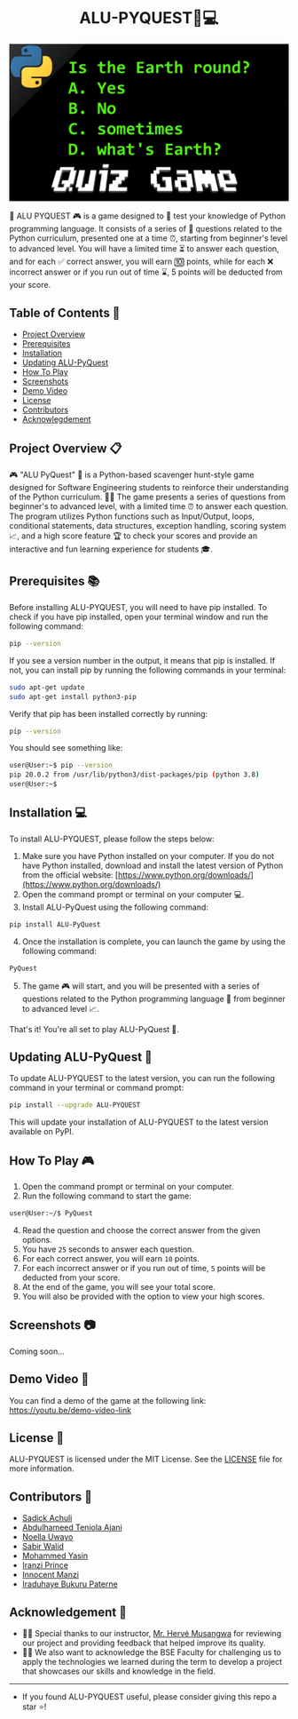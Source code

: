 <h1 align="center">ALU-PYQUEST🐍💻</h1>

<img src="https://github.com/Elhameed/ALU-PYQUEST/blob/main/img/pythonquiz.jpg" />

🐍 ALU PYQUEST 🎮 is a game designed to 🧐 test your knowledge of Python programming language. It consists of a series of 🤔 questions related to the Python curriculum, presented one at a time ⏰, starting from beginner's level to advanced level. You will have a limited time ⏳ to answer each question, and for each ✅ correct answer, you will earn 🔟 points, while for each ❌ incorrect answer or if you run out of time ⌛, 5 points will be deducted from your score.

## Table of Contents 📑
- [Project Overview](#project-overview)
- [Prerequisites](#prerequisites)
- [Installation](#installation)
- [Updating ALU-PyQuest](#updating-alu-pyquest)
- [How To Play](#how-to-play)
- [Screenshots](#screenshots)
- [Demo Video](#demo-video)
- [License](#license)
- [Contributors](#contributors)
- [Acknowlegdement](#acknowledgement)

<h2 id="project-overview">Project Overview 📋</h2>

🎮 "ALU PyQuest" 🐍 is a Python-based scavenger hunt-style game designed for Software Engineering students to reinforce their understanding of the Python curriculum. 🕵️‍♀️ The game presents a series of questions from beginner's to advanced level, with a limited time ⏰ to answer each question. The program utilizes Python functions such as Input/Output, loops, conditional statements, data structures, exception handling, scoring system 📈, and a high score feature 🏆 to check your scores and provide an interactive and fun learning experience for students 🎓.

<h2 id="prerequisites">Prerequisites 📚</h2> 

Before installing ALU-PYQUEST, you will need to have pip installed. To check if you have pip installed, open your terminal window and run the following command:
```sh
pip --version
```

If you see a version number in the output, it means that pip is installed. If not, you can install pip by running the following commands in your terminal:
```sh
sudo apt-get update
sudo apt-get install python3-pip
```

Verify that pip has been installed correctly by running:
```sh
pip --version
```

You should see something like:
```sh
user@User:~$ pip --version
pip 20.0.2 from /usr/lib/python3/dist-packages/pip (python 3.8)
user@User:~$
```

<h2 id="installation">Installation 💻</h2>  

To install ALU-PYQUEST, please follow the steps below:
1. Make sure you have Python installed on your computer. If you do not have Python installed, download and install the latest version of Python from the official website: [https://www.python.org/downloads/](https://www.python.org/downloads/)
2. Open the command prompt or terminal on your computer 💻.
3. Install ALU-PyQuest using the following command:
```sh
pip install ALU-PyQuest
```
4. Once the installation is complete, you can launch the game by using the following command:
```sh
PyQuest
```
5. The game 🎮 will start, and you will be presented with a series of questions related to the Python programming language 🐍 from beginner to advanced level 📈.

That's it! You're all set to play ALU-PyQuest 🎉.

<h2 id="updating-alu-pyquest">Updating ALU-PyQuest 🔄</h2>

To update ALU-PYQUEST to the latest version, you can run the following command in your terminal or command prompt:
```sh
pip install --upgrade ALU-PYQUEST
```
This will update your installation of ALU-PYQUEST to the latest version available on PyPI.

<h2 id="how-to-play">How To Play 🎮</h2> 

1. Open the command prompt or terminal on your computer.
2. Run the following command to start the game:
```sh
user@User:~/$ PyQuest
```
4. Read the question and choose the correct answer from the given options.
5. You have `25` seconds to answer each question.
6. For each correct answer, you will earn `10` points.
7. For each incorrect answer or if you run out of time, `5` points will be deducted from your score.
8. At the end of the game, you will see your total score.
9. You will also be provided with the option to view your high scores.

<h2 id="screenshots">Screenshots 📷</h2> 
Coming soon...

<h2 id="demo-video">Demo Video 🎥</h2> 

You can find a demo of the game at the following link: https://youtu.be/demo-video-link

<h2 id="license">License 📄</h2> 

ALU-PYQUEST is licensed under the MIT License. See the [LICENSE](./LICENSE) file for more information.

<h2 id="contributors">Contributors 👥</h2>  

- [Sadick Achuli](https://github.com/Sadickachuli)
- [Abdulhameed Teniola Ajani](https://github.com/Elhameed)
- [Noella Uwayo](https://github.com/n-uwayo)
- [Sabir Walid](https://github.com/SabirWalid)
- [Mohammed Yasin](https://github.com/MohamedAYasin)
- [Iranzi Prince](https://github.com/iranziprince01)
- [Innocent Manzi](https://github.com/innocentmanzi)
- [Iraduhaye Bukuru Paterne](https://github.com/IraduhayeBukuruPaterne1)

<h2 id="acknowledgement">Acknowledgement 🙏</h2> 

- 👏🏼 Special thanks to our instructor, [Mr. Hervé Musangwa](https://www.linkedin.com/in/hervé-musangwa-67478a112/) for reviewing our project and providing feedback that helped improve its quality.
- 👨‍🏫 We also want to acknowledge the BSE Faculty for challenging us to apply the technologies we learned during the term to develop a project that showcases our skills and knowledge in the field.

----------
- If you found ALU-PYQUEST useful, please consider giving this repo a star ⭐️!
